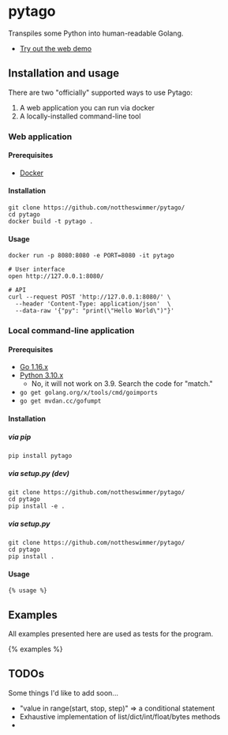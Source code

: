 # pytago

Transpiles some Python into human-readable Golang.

- [Try out the web demo](https://pytago.dev/)

## Installation and usage

There are two "officially" supported ways to use Pytago:
1. A web application you can run via docker
2. A locally-installed command-line tool

### Web application

#### Prerequisites

- [Docker](https://docs.docker.com/get-docker/)

#### Installation

```
git clone https://github.com/nottheswimmer/pytago/
cd pytago
docker build -t pytago .
```

#### Usage
```
docker run -p 8080:8080 -e PORT=8080 -it pytago

# User interface
open http://127.0.0.1:8080/

# API
curl --request POST 'http://127.0.0.1:8080/' \
  --header 'Content-Type: application/json'  \
  --data-raw '{"py": "print(\"Hello World\")"}'
```

### Local command-line application

#### Prerequisites

- [Go 1.16.x](https://golang.org/dl/)
- [Python 3.10.x](https://www.python.org/downloads/release/python-3100b3/)
  - No, it will not work on 3.9. Search the code for "match."
- `go get golang.org/x/tools/cmd/goimports`
- `go get mvdan.cc/gofumpt`

#### Installation

##### via pip
```
pip install pytago
```

##### via setup.py (dev)

```
git clone https://github.com/nottheswimmer/pytago/
cd pytago
pip install -e .
```

##### via setup.py

```
git clone https://github.com/nottheswimmer/pytago/
cd pytago
pip install .
```

#### Usage

```
{% usage %}
```

## Examples

All examples presented here are used as tests for the program.

{% examples %}

## TODOs

Some things I'd like to add soon...

- "value in range(start, stop, step)" => a conditional statement
- Exhaustive implementation of list/dict/int/float/bytes methods
- 